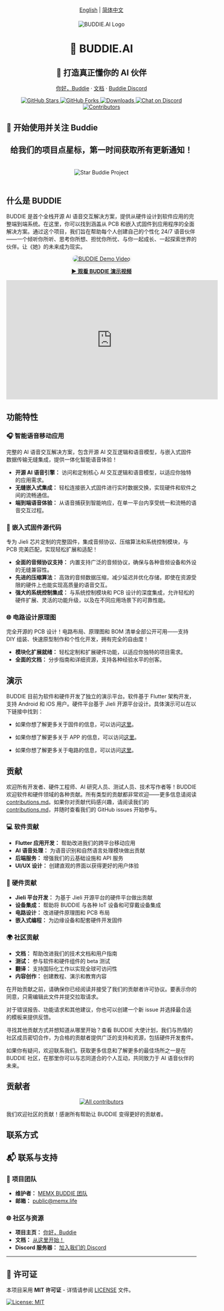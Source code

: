 # 

<p align="center">
  <a href="README.md">English</a> | <a href="README.zh_CN.md">简体中文</a>
</p>

<div style="text-align: center; margin: 20px 0;">
  <img src="image/logo.png" alt="BUDDIE.AI Logo" style="max-width: 1200px; height: auto;">
</div>

<div align="center">

# 🤖 BUDDIE.AI

## 🎯 打造真正懂你的 AI 伙伴

<p align="center">
  <a href="https://bud.inc">你好，Buddie</a> ·
  <a href="https://bud.inc">文档</a> ·
  <a href="https://discord.gg/hSDEbnqB">Buddie Discord</a>
</p>

<p align="center">
  <a href="https://github.com/Buddie-AI/Buddie" target="_blank">
    <img src="https://img.shields.io/github/stars/Buddie-AI/Buddie?logo=github&labelColor=%20%23181817&logoColor=%20%23ffffff&color=%20%23181817" alt="GitHub Stars"/>
  </a>
  <a href="https://github.com/Buddie-AI/Buddie/fork" target="_blank">
    <img src="https://img.shields.io/github/forks/Buddie-AI/Buddie?logo=github&labelColor=%20%23181817&logoColor=%20%23ffffff&color=%20%23181817" alt="GitHub Forks"/>
  </a>
  <a href="https://github.com/Buddie-AI/Buddie/releases/latest" target="_blank">
    <img src="https://img.shields.io/github/downloads/Buddie-AI/Buddie/total?logo=cloud-download&labelColor=%20%239EA7AD&logoColor=%20%23ffffff&color=%20%239EA7AD" alt="Downloads"/>
  </a>
  <a href="https://discord.gg/hSDEbnqB" target="_blank">
    <img src="https://img.shields.io/discord/1082486657678311454?logo=discord&labelColor=%20%235462eb&logoColor=%20%23f5f5f5&color=%20%235462eb" alt="Chat on Discord"/>
  </a>
  <a href="https://github.com/Buddie-AI/Buddie/graphs/contributors" target="_blank">
    <img src="https://img.shields.io/github/contributors/Buddie-AI/Buddie?logo=github&labelColor=%20%238BC34A&logoColor=%20%23ffffff&color=%20%238BC34A" alt="Contributors"/>
  </a>
</p>

</div>



## 🚀 开始使用并关注 Buddie



<h2 align="center">给我们的项目点星标，第一时间获取所有更新通知！</h2>

<p align="center">
  <img src="image/star.gif" alt="Star Buddie Project" style="max-width: 400px; height: auto; margin: 20px 0;" />
</p>




## 什么是 BUDDIE 

BUDDIE 是首个全栈开源 AI 语音交互解决方案，提供从硬件设计到软件应用的完整端到端系统。在这里，你可以找到涵盖从 PCB 和嵌入式固件到应用程序的全面解决方案。通过这个项目，我们旨在帮助每个人创建自己的个性化 24/7 语音伙伴——一个倾听你所听、思考你所想、担忧你所忧、与你一起成长、一起探索世界的伙伴。让《她》的未来成为现实。

<p align="center">
  <a href="https://www.youtube.com/watch?v=ejEINaEQieY" target="_blank">
    <img src="https://img.youtube.com/vi/ejEINaEQieY/hqdefault.jpg" alt="BUDDIE Demo Video" style="max-width: 600px; height: auto; border-radius: 12px; box-shadow: 0 2px 8px rgba(0,0,0,0.15);" />
  </a>
</p>
<p align="center">
  <a href="https://www.youtube.com/watch?v=ejEINaEQieY" target="_blank"><b>▶️ 观看 BUDDIE 演示视频</b></a>
</p>

<p align="center">
  <iframe width="560" height="315" src="https://www.youtube.com/embed/ejEINaEQieY" title="BUDDIE Demo Video" frameborder="0" allow="accelerometer; autoplay; clipboard-write; encrypted-media; gyroscope; picture-in-picture; web-share" allowfullscreen style="display: block; margin: 0 auto;"></iframe>
</p>




## 功能特性


### 🎧 **智能语音移动应用**
完整的 AI 语音交互解决方案，包含开源 AI 交互逻辑和语音模型，与嵌入式固件数据传输无缝集成，提供一体化智能语音体验！
- **开源 AI 语音引擎：** 访问和定制核心 AI 交互逻辑和语音模型，以适应你独特的应用需求。
- **无缝嵌入式集成：** 轻松连接嵌入式固件进行实时数据交换，实现硬件和软件之间的流畅通信。
- **端到端语音体验：** 从语音捕获到智能响应，在单一平台内享受统一和流畅的语音交互过程。


### 📱 **嵌入式固件源代码**
专为 Jieli 芯片定制的完整固件，集成音频协议、压缩算法和系统控制模块，与 PCB 完美匹配，实现轻松扩展和适配！
- **全面的音频协议支持：** 内置支持广泛的音频协议，确保与各种音频设备和外设的无缝兼容性。
- **先进的压缩算法：** 高效的音频数据压缩，减少延迟并优化存储，即使在资源受限的硬件上也能实现高质量的语音交互。
- **强大的系统控制集成：** 与系统控制模块和 PCB 设计的深度集成，允许轻松的硬件扩展、灵活的功能升级，以及在不同应用场景下的可靠性能。


### 🌐 **电路设计原理图**
完全开源的 PCB 设计！电路布局、原理图和 BOM 清单全部公开可用——支持 DIY 组装、快速原型制作和个性化开发，拥有完全的自由度！

- **模块化扩展就绪：** 轻松定制和扩展硬件功能，以适应你独特的项目需求。
- **全面的文档：** 分步指南和详细资源，支持各种经验水平的创客。






## 演示
BUDDIE 目前为软件和硬件开发了独立的演示平台。软件基于 Flutter 架构开发，支持 Android 和 iOS 用户。硬件平台基于 Jieli 开源平台设计。具体演示可以在以下链接中找到：

- 如果你想了解更多关于固件的信息，可以访问[这里](Firmware-JL701N/README.md)。

- 如果你想了解更多关于 APP 的信息，可以访问[这里](APP/README.md)。

- 如果你想了解更多关于电路的信息，可以访问[这里](PCB/README.md)。




## 贡献
欢迎所有开发者、硬件工程师、AI 研究人员、测试人员、技术写作者等！BUDDIE 欢迎软件和硬件领域的各种贡献。所有类型的贡献都非常欢迎——更多信息请阅读 [contributions.md](contributions.md)。如果你对贡献代码感兴趣，请阅读我们的 [contributions.md](contributions.md)，并随时查看我们的 GitHub issues 开始参与。

### 💻 **软件贡献**
- **Flutter 应用开发：** 帮助改进我们的跨平台移动应用
- **AI 语音处理：** 为语音识别和自然语言处理模块做出贡献
- **后端服务：** 增强我们的云基础设施和 API 服务
- **UI/UX 设计：** 创建直观的界面以获得更好的用户体验

### 🔧 **硬件贡献**
- **Jieli 平台开发：** 为基于 Jieli 开源平台的硬件平台做出贡献
- **设备集成：** 帮助将 BUDDIE 与各种 IoT 设备和可穿戴设备集成
- **电路设计：** 改进硬件原理图和 PCB 布局
- **嵌入式编程：** 为边缘设备和配套硬件开发固件

### 🌍 **社区贡献**
- **文档：** 帮助改进我们的技术文档和用户指南
- **测试：** 参与软件和硬件组件的 beta 测试
- **翻译：** 支持国际化工作以实现全球可访问性
- **内容创作：** 创建教程、演示和教育内容

在开始贡献之前，请确保你已经阅读并接受了我们的贡献者许可协议。要表示你的同意，只需编辑此文件并提交拉取请求。

对于错误报告、功能请求和其他建议，你也可以创建一个新 issue 并选择最合适的模板来提供反馈。

寻找其他贡献方式并想知道从哪里开始？查看 BUDDIE 大使计划，我们与热情的社区成员密切合作，为合格的贡献者提供广泛的支持和资源，包括硬件开发套件。

如果你有疑问，欢迎联系我们。获取更多信息和了解更多的最佳场所之一是在 BUDDIE 社区，在那里你可以与志同道合的个人互动，共同致力于 AI 语音伙伴的未来。


## 贡献者

<div align="center">
  <a href="https://github.com/Buddie-AI/Buddie/graphs/contributors">
    <img src="https://contrib.rocks/image?repo=Buddie-AI/Buddie&size=large" alt="All contributors" />
  </a>
</div>

我们欢迎社区的贡献！感谢所有帮助让 BUDDIE 变得更好的贡献者。


## 联系方式

## 📬 联系与支持

### 🏢 **项目团队**
- **维护者：** [MEMX BUDDIE 团队](https://github.com/memx-life)
- **邮箱：** [public@memx.life](mailto:public@memx.life)

### 🌐 **社区与资源**
- **项目主页：** [你好，Buddie](https://bud.inc)
- **文档：** [从这里开始！](https://bud.inc)
- **Discord 服务器：** [加入我们的 Discord](https://discord.gg/hSDEbnqB)

---

## 📄 许可证

本项目采用 **MIT 许可证** - 详情请参阅 [LICENSE](LICENSE) 文件。

<a href="https://opensource.org/licenses/MIT" target="_blank">
  <img src="https://img.shields.io/badge/License-MIT-yellow?logo=opensource&labelColor=%20%23FFD700&color=%20%23FFD700" alt="License: MIT"/>
</a>
